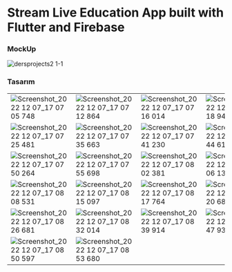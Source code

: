 # Stream Live Education App built with Flutter and Firebase


### MockUp

![dersprojects2 1-1](https://user-images.githubusercontent.com/62201710/204136404-a92dc8ec-c436-4f12-9092-f291ed021f78.jpg)

### Tasarım

|               |               |               |               |
| ------------- | ------------- | ------------- | ------------- |
| ![Screenshot_2022 12 07_17 07 05 748](https://user-images.githubusercontent.com/62201710/206203307-0e4b02ef-76fa-40ea-bb47-003ec3fa0f52.png) | ![Screenshot_2022 12 07_17 07 12 864](https://user-images.githubusercontent.com/62201710/206203328-0e51e6cd-2dba-4448-a206-73cf4d88bba5.png) | ![Screenshot_2022 12 07_17 07 16 014](https://user-images.githubusercontent.com/62201710/206203341-e0a29bfd-0452-4762-8dcc-823e9e16a301.png) | ![Screenshot_2022 12 07_17 07 18 947](https://user-images.githubusercontent.com/62201710/206203352-4842d949-e186-4046-b056-fb0d98b74b7b.png) |
| ![Screenshot_2022 12 07_17 07 25 481](https://user-images.githubusercontent.com/62201710/206203361-3b62042d-a2d8-4a70-b6cb-91fe82711231.png) | ![Screenshot_2022 12 07_17 07 35 663](https://user-images.githubusercontent.com/62201710/206203366-339b100d-18f7-4ac7-9337-5b6b3a70a5ec.png) | ![Screenshot_2022 12 07_17 07 41 230](https://user-images.githubusercontent.com/62201710/206203372-a4eca5b1-0518-4b7f-ab95-9fbb371a85df.png) | ![Screenshot_2022 12 07_17 07 44 613](https://user-images.githubusercontent.com/62201710/206203378-e4ac00c8-1f7e-41af-9775-41432a902e09.png) |
| ![Screenshot_2022 12 07_17 07 50 264](https://user-images.githubusercontent.com/62201710/206203387-5c9d826a-7230-4fcf-b90d-09db89dda77f.png) | ![Screenshot_2022 12 07_17 07 55 698](https://user-images.githubusercontent.com/62201710/206203391-db1c364e-97ad-4e2c-a54b-f7ab145f5957.png) | ![Screenshot_2022 12 07_17 08 02 381](https://user-images.githubusercontent.com/62201710/206203399-6ba9c053-611d-4dfb-861c-08f2c1b0315c.png) | ![Screenshot_2022 12 07_17 08 06 130](https://user-images.githubusercontent.com/62201710/206203407-1a9fbdb9-ce81-4898-8366-a85d92af3e23.png) |
| ![Screenshot_2022 12 07_17 08 08 531](https://user-images.githubusercontent.com/62201710/206203415-e91e6e7d-b3d9-401f-9692-add74b7fecac.png) | ![Screenshot_2022 12 07_17 08 15 097](https://user-images.githubusercontent.com/62201710/206203421-b97253ed-4157-405a-a131-464fc6c26ae5.png) | ![Screenshot_2022 12 07_17 08 17 764](https://user-images.githubusercontent.com/62201710/206203425-296a1581-4fb8-43e3-8bf8-163541f652ee.png) | ![Screenshot_2022 12 07_17 08 20 681](https://user-images.githubusercontent.com/62201710/206203439-4c9cf28c-637c-4b69-9174-af7a59fdb1c1.png) |
| ![Screenshot_2022 12 07_17 08 26 681](https://user-images.githubusercontent.com/62201710/206203451-e7d5b5d8-2d3a-4da9-b888-a3f531a676ca.png) | ![Screenshot_2022 12 07_17 08 32 014](https://user-images.githubusercontent.com/62201710/206203461-28bfe3a1-99ae-4e55-a782-2e9f555e1ccf.png) | ![Screenshot_2022 12 07_17 08 39 914](https://user-images.githubusercontent.com/62201710/206203478-cabce480-ff7b-43b9-81da-f12b20b51586.png) | ![Screenshot_2022 12 07_17 08 47 932](https://user-images.githubusercontent.com/62201710/206203485-8373dd24-d686-4a34-8f29-32ce8fa1a404.png) |
| ![Screenshot_2022 12 07_17 08 50 597](https://user-images.githubusercontent.com/62201710/206203496-f69361ac-61d6-42d1-913d-5e78fa930181.png) | ![Screenshot_2022 12 07_17 08 53 680](https://user-images.githubusercontent.com/62201710/206203502-b24ef28f-1052-40b3-bfd2-eb64720e5522.png) |


